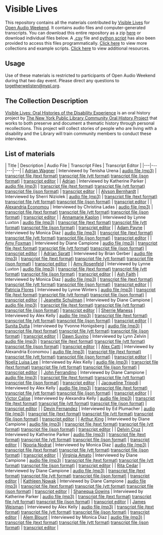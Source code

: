 # Visible Lives

This repository contains all the materials contributed by [Visible Lives](http://oralhistory.nypl.org/neighborhoods/visible-lives) for [Open Audio Weekend](https://github.com/nypl-openaudio/start-here). It contains audio files and computer-generated transcripts. You can download this entire repository as a zip [here](https://s3.amazonaws.com/togetherwelisten.nypl.org/data/data-nypl-visible-lives.zip) or download individual files below. A [.csv](https://github.com/nypl-openaudio/data-nypl-visible-lives/blob/master/manifest.csv) file and [python script](https://github.com/nypl-openaudio/data-nypl-visible-lives/blob/master/get_materials.py) has also been provided to access this files programmatically. [Click here](https://github.com/nypl-openaudio/start-here/materials) to view more collections and example scripts. [Click here](https://github.com/nypl-openaudio/start-here#resources) to view additional resources.

## Usage
Use of these materials is restricted to participants of Open Audio Weekend during that two day event. Please direct any questions to [togetherwelisten@nypl.org](mailto:togetherwelisten@nypl.org).

## The Collection Description
[Visible Lives: Oral Histories of the Disability Experience](http://oralhistory.nypl.org/neighborhoods/visible-lives) is an oral history project by [The New York Public Library Community Oral History Project](http://oralhistory.nypl.org/) that works to both preserve and document a thematic history through personal recollections. This project will collect stories of people who are living with a disability and the Library will train community members to conduct these interviews.

## List of materials
| Title | Description | Audio File | Transcript Files | Transcript Editor |
|---|---|---|---|
| [Adrian Wagner](http://oralhistory.nypl.org/interviews/adrian-wagner-nxr3fk) | Interviewed by Tenisha Urena | [audio file (mp3)](https://github.com/nypl-openaudio/data-nypl-visible-lives/raw/master/audio/adrian-wagner-nxr3fk.mp3) | [transcript file (text format)](https://github.com/nypl-openaudio/data-nypl-visible-lives/raw/master/transcripts/text/adrian-wagner-nxr3fk.text) [transcript file (vtt format)](https://github.com/nypl-openaudio/data-nypl-visible-lives/raw/master/transcripts/vtt/adrian-wagner-nxr3fk.vtt) [transcript file (json format)](https://github.com/nypl-openaudio/data-nypl-visible-lives/raw/master/transcripts/json/adrian-wagner-nxr3fk.json) | [transcript editor](http://transcribe.oralhistory.nypl.org/transcripts/adrian-wagner-nxr3fk) |
| [Adrian](http://oralhistory.nypl.org/interviews/adrian-watson-y85guo) | Interviewed by Katherine Parker | [audio file (mp3)](https://github.com/nypl-openaudio/data-nypl-visible-lives/raw/master/audio/adrian-watson-y85guo.mp3) | [transcript file (text format)](https://github.com/nypl-openaudio/data-nypl-visible-lives/raw/master/transcripts/text/adrian-watson-y85guo.text) [transcript file (vtt format)](https://github.com/nypl-openaudio/data-nypl-visible-lives/raw/master/transcripts/vtt/adrian-watson-y85guo.vtt) [transcript file (json format)](https://github.com/nypl-openaudio/data-nypl-visible-lives/raw/master/transcripts/json/adrian-watson-y85guo.json) | [transcript editor](http://transcribe.oralhistory.nypl.org/transcripts/adrian-watson-y85guo) |
| [Alyson Bernhardt](http://oralhistory.nypl.org/interviews/alyson-bernhardt-seahqe) | Interviewed by Sherri Niziolek | [audio file (mp3)](https://github.com/nypl-openaudio/data-nypl-visible-lives/raw/master/audio/alyson-bernhardt-seahqe.mp3) | [transcript file (text format)](https://github.com/nypl-openaudio/data-nypl-visible-lives/raw/master/transcripts/text/alyson-bernhardt-seahqe.text) [transcript file (vtt format)](https://github.com/nypl-openaudio/data-nypl-visible-lives/raw/master/transcripts/vtt/alyson-bernhardt-seahqe.vtt) [transcript file (json format)](https://github.com/nypl-openaudio/data-nypl-visible-lives/raw/master/transcripts/json/alyson-bernhardt-seahqe.json) | [transcript editor](http://transcribe.oralhistory.nypl.org/transcripts/alyson-bernhardt-seahqe) |
| [Alexandria Economou](http://oralhistory.nypl.org/interviews/alexandria-economou-s02pb4) | Interviewed by Christina Ladas | [audio file (mp3)](https://github.com/nypl-openaudio/data-nypl-visible-lives/raw/master/audio/alexandria-economou-s02pb4.mp3) | [transcript file (text format)](https://github.com/nypl-openaudio/data-nypl-visible-lives/raw/master/transcripts/text/alexandria-economou-s02pb4.text) [transcript file (vtt format)](https://github.com/nypl-openaudio/data-nypl-visible-lives/raw/master/transcripts/vtt/alexandria-economou-s02pb4.vtt) [transcript file (json format)](https://github.com/nypl-openaudio/data-nypl-visible-lives/raw/master/transcripts/json/alexandria-economou-s02pb4.json) | [transcript editor](http://transcribe.oralhistory.nypl.org/transcripts/alexandria-economou-s02pb4) |
| [Annamarie Kaplon](http://oralhistory.nypl.org/interviews/annamarie-kaplon-h5j2kh) | Interviewed by Lynne Luxton | [audio file (mp3)](https://github.com/nypl-openaudio/data-nypl-visible-lives/raw/master/audio/annamarie-kaplon-h5j2kh.mp3) | [transcript file (text format)](https://github.com/nypl-openaudio/data-nypl-visible-lives/raw/master/transcripts/text/annamarie-kaplon-h5j2kh.text) [transcript file (vtt format)](https://github.com/nypl-openaudio/data-nypl-visible-lives/raw/master/transcripts/vtt/annamarie-kaplon-h5j2kh.vtt) [transcript file (json format)](https://github.com/nypl-openaudio/data-nypl-visible-lives/raw/master/transcripts/json/annamarie-kaplon-h5j2kh.json) | [transcript editor](http://transcribe.oralhistory.nypl.org/transcripts/annamarie-kaplon-h5j2kh) |
| [Adam Payne](http://oralhistory.nypl.org/interviews/adam-payne-olutjw) | Interviewed by Monica Diaz | [audio file (mp3)](https://github.com/nypl-openaudio/data-nypl-visible-lives/raw/master/audio/adam-payne-olutjw.mp3) | [transcript file (text format)](https://github.com/nypl-openaudio/data-nypl-visible-lives/raw/master/transcripts/text/adam-payne-olutjw.text) [transcript file (vtt format)](https://github.com/nypl-openaudio/data-nypl-visible-lives/raw/master/transcripts/vtt/adam-payne-olutjw.vtt) [transcript file (json format)](https://github.com/nypl-openaudio/data-nypl-visible-lives/raw/master/transcripts/json/adam-payne-olutjw.json) | [transcript editor](http://transcribe.oralhistory.nypl.org/transcripts/adam-payne-olutjw) |
| [Amy Foxman](http://oralhistory.nypl.org/interviews/amy-foxman-8ch0p9) | Interviewed by Diane Campione | [audio file (mp3)](https://github.com/nypl-openaudio/data-nypl-visible-lives/raw/master/audio/amy-foxman-8ch0p9.mp3) | [transcript file (text format)](https://github.com/nypl-openaudio/data-nypl-visible-lives/raw/master/transcripts/text/amy-foxman-8ch0p9.text) [transcript file (vtt format)](https://github.com/nypl-openaudio/data-nypl-visible-lives/raw/master/transcripts/vtt/amy-foxman-8ch0p9.vtt) [transcript file (json format)](https://github.com/nypl-openaudio/data-nypl-visible-lives/raw/master/transcripts/json/amy-foxman-8ch0p9.json) | [transcript editor](http://transcribe.oralhistory.nypl.org/transcripts/amy-foxman-8ch0p9) |
| [Adrian Spratt](http://oralhistory.nypl.org/interviews/adrian-spratt-us1gk7) | Interviewed by Brian Gerber | [audio file (mp3)](https://github.com/nypl-openaudio/data-nypl-visible-lives/raw/master/audio/adrian-spratt-us1gk7.mp3) | [transcript file (text format)](https://github.com/nypl-openaudio/data-nypl-visible-lives/raw/master/transcripts/text/adrian-spratt-us1gk7.text) [transcript file (vtt format)](https://github.com/nypl-openaudio/data-nypl-visible-lives/raw/master/transcripts/vtt/adrian-spratt-us1gk7.vtt) [transcript file (json format)](https://github.com/nypl-openaudio/data-nypl-visible-lives/raw/master/transcripts/json/adrian-spratt-us1gk7.json) | [transcript editor](http://transcribe.oralhistory.nypl.org/transcripts/adrian-spratt-us1gk7) |
| [Amy Rosenfeld](http://oralhistory.nypl.org/interviews/amy-rosenfeld-l5i33f) | Interviewed by Lynne Luxton | [audio file (mp3)](https://github.com/nypl-openaudio/data-nypl-visible-lives/raw/master/audio/amy-rosenfeld-l5i33f.mp3) | [transcript file (text format)](https://github.com/nypl-openaudio/data-nypl-visible-lives/raw/master/transcripts/text/amy-rosenfeld-l5i33f.text) [transcript file (vtt format)](https://github.com/nypl-openaudio/data-nypl-visible-lives/raw/master/transcripts/vtt/amy-rosenfeld-l5i33f.vtt) [transcript file (json format)](https://github.com/nypl-openaudio/data-nypl-visible-lives/raw/master/transcripts/json/amy-rosenfeld-l5i33f.json) | [transcript editor](http://transcribe.oralhistory.nypl.org/transcripts/amy-rosenfeld-l5i33f) |
| [Ash Faith](http://oralhistory.nypl.org/interviews/ash-faith-wyr4m3) | Interviewed by Monica Diaz | [audio file (mp3)](https://github.com/nypl-openaudio/data-nypl-visible-lives/raw/master/audio/ash-faith-wyr4m3.mp3) | [transcript file (text format)](https://github.com/nypl-openaudio/data-nypl-visible-lives/raw/master/transcripts/text/ash-faith-wyr4m3.text) [transcript file (vtt format)](https://github.com/nypl-openaudio/data-nypl-visible-lives/raw/master/transcripts/vtt/ash-faith-wyr4m3.vtt) [transcript file (json format)](https://github.com/nypl-openaudio/data-nypl-visible-lives/raw/master/transcripts/json/ash-faith-wyr4m3.json) | [transcript editor](http://transcribe.oralhistory.nypl.org/transcripts/ash-faith-wyr4m3) |
| [Patricia Flores](http://oralhistory.nypl.org/interviews/patricia-flores-v8dmm2) | Interviewed by Lynne Winters | [audio file (mp3)](https://github.com/nypl-openaudio/data-nypl-visible-lives/raw/master/audio/patricia-flores-v8dmm2.mp3) | [transcript file (text format)](https://github.com/nypl-openaudio/data-nypl-visible-lives/raw/master/transcripts/text/patricia-flores-v8dmm2.text) [transcript file (vtt format)](https://github.com/nypl-openaudio/data-nypl-visible-lives/raw/master/transcripts/vtt/patricia-flores-v8dmm2.vtt) [transcript file (json format)](https://github.com/nypl-openaudio/data-nypl-visible-lives/raw/master/transcripts/json/patricia-flores-v8dmm2.json) | [transcript editor](http://transcribe.oralhistory.nypl.org/transcripts/patricia-flores-v8dmm2) |
| [Jeanette Schulman](http://oralhistory.nypl.org/interviews/jeanette-schulman-qt4cpa) | Interviewed by Diane Campione | [audio file (mp3)](https://github.com/nypl-openaudio/data-nypl-visible-lives/raw/master/audio/jeanette-schulman-qt4cpa.mp3) | [transcript file (text format)](https://github.com/nypl-openaudio/data-nypl-visible-lives/raw/master/transcripts/text/jeanette-schulman-qt4cpa.text) [transcript file (vtt format)](https://github.com/nypl-openaudio/data-nypl-visible-lives/raw/master/transcripts/vtt/jeanette-schulman-qt4cpa.vtt) [transcript file (json format)](https://github.com/nypl-openaudio/data-nypl-visible-lives/raw/master/transcripts/json/jeanette-schulman-qt4cpa.json) | [transcript editor](http://transcribe.oralhistory.nypl.org/transcripts/jeanette-schulman-qt4cpa) |
| [Sherrie Maness](http://oralhistory.nypl.org/interviews/sherrie-maness-ctzsm9) | Interviewed by Alex Kelly | [audio file (mp3)](https://github.com/nypl-openaudio/data-nypl-visible-lives/raw/master/audio/sherrie-maness-ctzsm9.mp3) | [transcript file (text format)](https://github.com/nypl-openaudio/data-nypl-visible-lives/raw/master/transcripts/text/sherrie-maness-ctzsm9.text) [transcript file (vtt format)](https://github.com/nypl-openaudio/data-nypl-visible-lives/raw/master/transcripts/vtt/sherrie-maness-ctzsm9.vtt) [transcript file (json format)](https://github.com/nypl-openaudio/data-nypl-visible-lives/raw/master/transcripts/json/sherrie-maness-ctzsm9.json) | [transcript editor](http://transcribe.oralhistory.nypl.org/transcripts/sherrie-maness-ctzsm9) |
| [Sunita Dutta](http://oralhistory.nypl.org/interviews/sunita-dutta-5dbdkb) | Interviewed by Yvonne Honigsberg | [audio file (mp3)](https://github.com/nypl-openaudio/data-nypl-visible-lives/raw/master/audio/sunita-dutta-5dbdkb.mp3) | [transcript file (text format)](https://github.com/nypl-openaudio/data-nypl-visible-lives/raw/master/transcripts/text/sunita-dutta-5dbdkb.text) [transcript file (vtt format)](https://github.com/nypl-openaudio/data-nypl-visible-lives/raw/master/transcripts/vtt/sunita-dutta-5dbdkb.vtt) [transcript file (json format)](https://github.com/nypl-openaudio/data-nypl-visible-lives/raw/master/transcripts/json/sunita-dutta-5dbdkb.json) | [transcript editor](http://transcribe.oralhistory.nypl.org/transcripts/sunita-dutta-5dbdkb) |
| [Dawn Suvino](http://oralhistory.nypl.org/interviews/dawn-suvino-uh87c2) | Interviewed by Lynn Zelvin | [audio file (mp3)](https://github.com/nypl-openaudio/data-nypl-visible-lives/raw/master/audio/dawn-suvino-uh87c2.mp3) | [transcript file (text format)](https://github.com/nypl-openaudio/data-nypl-visible-lives/raw/master/transcripts/text/dawn-suvino-uh87c2.text) [transcript file (vtt format)](https://github.com/nypl-openaudio/data-nypl-visible-lives/raw/master/transcripts/vtt/dawn-suvino-uh87c2.vtt) [transcript file (json format)](https://github.com/nypl-openaudio/data-nypl-visible-lives/raw/master/transcripts/json/dawn-suvino-uh87c2.json) | [transcript editor](http://transcribe.oralhistory.nypl.org/transcripts/dawn-suvino-uh87c2) |
| [Alex Catti](http://oralhistory.nypl.org/interviews/alex-catti-nzo0ja) | Interviewed by Alexandria Economou | [audio file (mp3)](https://github.com/nypl-openaudio/data-nypl-visible-lives/raw/master/audio/alex-catti-nzo0ja.mp3) | [transcript file (text format)](https://github.com/nypl-openaudio/data-nypl-visible-lives/raw/master/transcripts/text/alex-catti-nzo0ja.text) [transcript file (vtt format)](https://github.com/nypl-openaudio/data-nypl-visible-lives/raw/master/transcripts/vtt/alex-catti-nzo0ja.vtt) [transcript file (json format)](https://github.com/nypl-openaudio/data-nypl-visible-lives/raw/master/transcripts/json/alex-catti-nzo0ja.json) | [transcript editor](http://transcribe.oralhistory.nypl.org/transcripts/alex-catti-nzo0ja) |
| [Noeliz Luisa Lee](http://oralhistory.nypl.org/interviews/noeliz-luisa-lee-so1nnm) | Interviewed by Alex Kelly | [audio file (mp3)](https://github.com/nypl-openaudio/data-nypl-visible-lives/raw/master/audio/noeliz-luisa-lee-so1nnm.mp3) | [transcript file (text format)](https://github.com/nypl-openaudio/data-nypl-visible-lives/raw/master/transcripts/text/noeliz-luisa-lee-so1nnm.text) [transcript file (vtt format)](https://github.com/nypl-openaudio/data-nypl-visible-lives/raw/master/transcripts/vtt/noeliz-luisa-lee-so1nnm.vtt) [transcript file (json format)](https://github.com/nypl-openaudio/data-nypl-visible-lives/raw/master/transcripts/json/noeliz-luisa-lee-so1nnm.json) | [transcript editor](http://transcribe.oralhistory.nypl.org/transcripts/noeliz-luisa-lee-so1nnm) |
| [John Ferrandino](http://oralhistory.nypl.org/interviews/john-ferrandino-frgurt) | Interviewed by Diane Campione | [audio file (mp3)](https://github.com/nypl-openaudio/data-nypl-visible-lives/raw/master/audio/john-ferrandino-frgurt.mp3) | [transcript file (text format)](https://github.com/nypl-openaudio/data-nypl-visible-lives/raw/master/transcripts/text/john-ferrandino-frgurt.text) [transcript file (vtt format)](https://github.com/nypl-openaudio/data-nypl-visible-lives/raw/master/transcripts/vtt/john-ferrandino-frgurt.vtt) [transcript file (json format)](https://github.com/nypl-openaudio/data-nypl-visible-lives/raw/master/transcripts/json/john-ferrandino-frgurt.json) | [transcript editor](http://transcribe.oralhistory.nypl.org/transcripts/john-ferrandino-frgurt) |
| [Jacqueline Tripodi](http://oralhistory.nypl.org/interviews/jacqueline-tripodi-bprh1i) | Interviewed by Alex Kelly | [audio file (mp3)](https://github.com/nypl-openaudio/data-nypl-visible-lives/raw/master/audio/jacqueline-tripodi-bprh1i.mp3) | [transcript file (text format)](https://github.com/nypl-openaudio/data-nypl-visible-lives/raw/master/transcripts/text/jacqueline-tripodi-bprh1i.text) [transcript file (vtt format)](https://github.com/nypl-openaudio/data-nypl-visible-lives/raw/master/transcripts/vtt/jacqueline-tripodi-bprh1i.vtt) [transcript file (json format)](https://github.com/nypl-openaudio/data-nypl-visible-lives/raw/master/transcripts/json/jacqueline-tripodi-bprh1i.json) | [transcript editor](http://transcribe.oralhistory.nypl.org/transcripts/jacqueline-tripodi-bprh1i) |
| [Victor Calise](http://oralhistory.nypl.org/interviews/victor-calise-bab8lz) | Interviewed by Alexandra Kelly | [audio file (mp3)](https://github.com/nypl-openaudio/data-nypl-visible-lives/raw/master/audio/victor-calise-bab8lz.mp3) | [transcript file (text format)](https://github.com/nypl-openaudio/data-nypl-visible-lives/raw/master/transcripts/text/victor-calise-bab8lz.text) [transcript file (vtt format)](https://github.com/nypl-openaudio/data-nypl-visible-lives/raw/master/transcripts/vtt/victor-calise-bab8lz.vtt) [transcript file (json format)](https://github.com/nypl-openaudio/data-nypl-visible-lives/raw/master/transcripts/json/victor-calise-bab8lz.json) | [transcript editor](http://transcribe.oralhistory.nypl.org/transcripts/victor-calise-bab8lz) |
| [Devin Fernandez](http://oralhistory.nypl.org/interviews/devin-fernandez-nt4k85) | Interviewed by Ed Plumacher | [audio file (mp3)](https://github.com/nypl-openaudio/data-nypl-visible-lives/raw/master/audio/devin-fernandez-nt4k85.mp3) | [transcript file (text format)](https://github.com/nypl-openaudio/data-nypl-visible-lives/raw/master/transcripts/text/devin-fernandez-nt4k85.text) [transcript file (vtt format)](https://github.com/nypl-openaudio/data-nypl-visible-lives/raw/master/transcripts/vtt/devin-fernandez-nt4k85.vtt) [transcript file (json format)](https://github.com/nypl-openaudio/data-nypl-visible-lives/raw/master/transcripts/json/devin-fernandez-nt4k85.json) | [transcript editor](http://transcribe.oralhistory.nypl.org/transcripts/devin-fernandez-nt4k85) |
| [Arthur King](http://oralhistory.nypl.org/interviews/arthur-king-kzrs84) | Interviewed by Diane Campione | [audio file (mp3)](https://github.com/nypl-openaudio/data-nypl-visible-lives/raw/master/audio/arthur-king-kzrs84.mp3) | [transcript file (text format)](https://github.com/nypl-openaudio/data-nypl-visible-lives/raw/master/transcripts/text/arthur-king-kzrs84.text) [transcript file (vtt format)](https://github.com/nypl-openaudio/data-nypl-visible-lives/raw/master/transcripts/vtt/arthur-king-kzrs84.vtt) [transcript file (json format)](https://github.com/nypl-openaudio/data-nypl-visible-lives/raw/master/transcripts/json/arthur-king-kzrs84.json) | [transcript editor](http://transcribe.oralhistory.nypl.org/transcripts/arthur-king-kzrs84) |
| [Delvin Cruz](http://oralhistory.nypl.org/interviews/delvin-cruz-eqmki7) | Interviewed by Katherine Parker | [audio file (mp3)](https://github.com/nypl-openaudio/data-nypl-visible-lives/raw/master/audio/delvin-cruz-eqmki7.mp3) | [transcript file (text format)](https://github.com/nypl-openaudio/data-nypl-visible-lives/raw/master/transcripts/text/delvin-cruz-eqmki7.text) [transcript file (vtt format)](https://github.com/nypl-openaudio/data-nypl-visible-lives/raw/master/transcripts/vtt/delvin-cruz-eqmki7.vtt) [transcript file (json format)](https://github.com/nypl-openaudio/data-nypl-visible-lives/raw/master/transcripts/json/delvin-cruz-eqmki7.json) | [transcript editor](http://transcribe.oralhistory.nypl.org/transcripts/delvin-cruz-eqmki7) |
| [Nooria Nodrat](http://oralhistory.nypl.org/interviews/nooria-nodrat-1m2nxn) | Interviewed by Monica Diaz | [audio file (mp3)](https://github.com/nypl-openaudio/data-nypl-visible-lives/raw/master/audio/nooria-nodrat-1m2nxn.mp3) | [transcript file (text format)](https://github.com/nypl-openaudio/data-nypl-visible-lives/raw/master/transcripts/text/nooria-nodrat-1m2nxn.text) [transcript file (vtt format)](https://github.com/nypl-openaudio/data-nypl-visible-lives/raw/master/transcripts/vtt/nooria-nodrat-1m2nxn.vtt) [transcript file (json format)](https://github.com/nypl-openaudio/data-nypl-visible-lives/raw/master/transcripts/json/nooria-nodrat-1m2nxn.json) | [transcript editor](http://transcribe.oralhistory.nypl.org/transcripts/nooria-nodrat-1m2nxn) |
| [Virginia Amato](http://oralhistory.nypl.org/interviews/virginia-amato-revt9w) | Interviewed by Diane Campione | [audio file (mp3)](https://github.com/nypl-openaudio/data-nypl-visible-lives/raw/master/audio/virginia-amato-revt9w.mp3) | [transcript file (text format)](https://github.com/nypl-openaudio/data-nypl-visible-lives/raw/master/transcripts/text/virginia-amato-revt9w.text) [transcript file (vtt format)](https://github.com/nypl-openaudio/data-nypl-visible-lives/raw/master/transcripts/vtt/virginia-amato-revt9w.vtt) [transcript file (json format)](https://github.com/nypl-openaudio/data-nypl-visible-lives/raw/master/transcripts/json/virginia-amato-revt9w.json) | [transcript editor](http://transcribe.oralhistory.nypl.org/transcripts/virginia-amato-revt9w) |
| [Rita Cedar](http://oralhistory.nypl.org/interviews/rita-cedar-deblcf) | Interviewed by Diane Campione | [audio file (mp3)](https://github.com/nypl-openaudio/data-nypl-visible-lives/raw/master/audio/rita-cedar-deblcf.mp3) | [transcript file (text format)](https://github.com/nypl-openaudio/data-nypl-visible-lives/raw/master/transcripts/text/rita-cedar-deblcf.text) [transcript file (vtt format)](https://github.com/nypl-openaudio/data-nypl-visible-lives/raw/master/transcripts/vtt/rita-cedar-deblcf.vtt) [transcript file (json format)](https://github.com/nypl-openaudio/data-nypl-visible-lives/raw/master/transcripts/json/rita-cedar-deblcf.json) | [transcript editor](http://transcribe.oralhistory.nypl.org/transcripts/rita-cedar-deblcf) |
| [Kathleen Nowak](http://oralhistory.nypl.org/interviews/kathleen-nowak-szar3z) | Interviewed by Diane Campione | [audio file (mp3)](https://github.com/nypl-openaudio/data-nypl-visible-lives/raw/master/audio/kathleen-nowak-szar3z.mp3) | [transcript file (text format)](https://github.com/nypl-openaudio/data-nypl-visible-lives/raw/master/transcripts/text/kathleen-nowak-szar3z.text) [transcript file (vtt format)](https://github.com/nypl-openaudio/data-nypl-visible-lives/raw/master/transcripts/vtt/kathleen-nowak-szar3z.vtt) [transcript file (json format)](https://github.com/nypl-openaudio/data-nypl-visible-lives/raw/master/transcripts/json/kathleen-nowak-szar3z.json) | [transcript editor](http://transcribe.oralhistory.nypl.org/transcripts/kathleen-nowak-szar3z) |
| [Shanequa Gowins](http://oralhistory.nypl.org/interviews/shanequa-gowens-m94p8k) | Interviewed by Katherine Parker | [audio file (mp3)](https://github.com/nypl-openaudio/data-nypl-visible-lives/raw/master/audio/shanequa-gowens-m94p8k.mp3) | [transcript file (text format)](https://github.com/nypl-openaudio/data-nypl-visible-lives/raw/master/transcripts/text/shanequa-gowens-m94p8k.text) [transcript file (vtt format)](https://github.com/nypl-openaudio/data-nypl-visible-lives/raw/master/transcripts/vtt/shanequa-gowens-m94p8k.vtt) [transcript file (json format)](https://github.com/nypl-openaudio/data-nypl-visible-lives/raw/master/transcripts/json/shanequa-gowens-m94p8k.json) | [transcript editor](http://transcribe.oralhistory.nypl.org/transcripts/shanequa-gowens-m94p8k) |
| [James Weisman](http://oralhistory.nypl.org/interviews/james-weisman-dmfw2u) | Interviewed by Alex Kelly | [audio file (mp3)](https://github.com/nypl-openaudio/data-nypl-visible-lives/raw/master/audio/james-weisman-dmfw2u.mp3) | [transcript file (text format)](https://github.com/nypl-openaudio/data-nypl-visible-lives/raw/master/transcripts/text/james-weisman-dmfw2u.text) [transcript file (vtt format)](https://github.com/nypl-openaudio/data-nypl-visible-lives/raw/master/transcripts/vtt/james-weisman-dmfw2u.vtt) [transcript file (json format)](https://github.com/nypl-openaudio/data-nypl-visible-lives/raw/master/transcripts/json/james-weisman-dmfw2u.json) | [transcript editor](http://transcribe.oralhistory.nypl.org/transcripts/james-weisman-dmfw2u) |
| [Alem Blount](http://oralhistory.nypl.org/interviews/alem-blount-f8s2sa) | Interviewed by Monica Diaz | [audio file (mp3)](https://github.com/nypl-openaudio/data-nypl-visible-lives/raw/master/audio/alem-blount-f8s2sa.mp3) | [transcript file (text format)](https://github.com/nypl-openaudio/data-nypl-visible-lives/raw/master/transcripts/text/alem-blount-f8s2sa.text) [transcript file (vtt format)](https://github.com/nypl-openaudio/data-nypl-visible-lives/raw/master/transcripts/vtt/alem-blount-f8s2sa.vtt) [transcript file (json format)](https://github.com/nypl-openaudio/data-nypl-visible-lives/raw/master/transcripts/json/alem-blount-f8s2sa.json) | [transcript editor](http://transcribe.oralhistory.nypl.org/transcripts/alem-blount-f8s2sa) |
